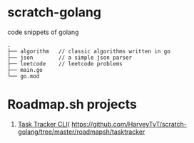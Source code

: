 # scratch-golang
code snippets of golang

```
.
├── algorithm   // classic algorithms written in go
├── json        // a simple json parser
├── leetcode    // leetcode problems
├── main.go     
└── go.mod

```

# Roadmap.sh projects
1. [Task Tracker CLI](https://roadmap.sh/projects/task-tracker)(
   https://github.com/HarveyTvT/scratch-golang/tree/master/roadmapsh/tasktracker
